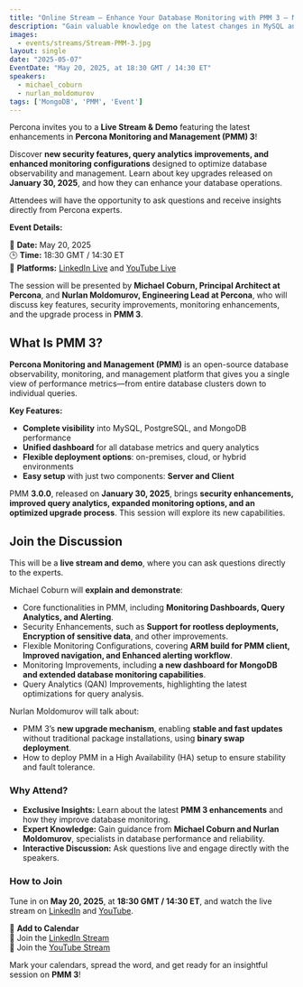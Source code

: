 ```yaml
---
title: "Online Stream – Enhance Your Database Monitoring with PMM 3 – May 20th at 18:30 GMT"
description: "Gain valuable knowledge on the latest changes in MySQL and how they impact Percona Toolkit."
images:
  - events/streams/Stream-PMM-3.jpg
layout: single
date: "2025-05-07"
EventDate: "May 20, 2025, at 18:30 GMT / 14:30 ET"
speakers:
  - michael_coburn
  - nurlan_moldomurov
tags: ['MongoDB', 'PMM', 'Event']
---
```


Percona invites you to a **Live Stream & Demo** featuring the latest enhancements in **Percona Monitoring and Management (PMM) 3**!

Discover **new security features, query analytics improvements, and enhanced monitoring configurations** designed to optimize database observability and management. Learn about key upgrades released on **January 30, 2025**, and how they can enhance your database operations.

Attendees will have the opportunity to ask questions and receive insights directly from Percona experts.

**Event Details:**

📅 **Date:** May 20, 2025  
🕒 **Time:** 18:30 GMT / 14:30 ET  
🎥 **Platforms:** [LinkedIn Live](https://www.linkedin.com/events/7325898518328483840/comments/) and [YouTube Live](https://www.youtube.com/watch?v=6QWSRYJaXl0)

The session will be presented by **Michael Coburn, Principal Architect at Percona**, and **Nurlan Moldomurov, Engineering Lead at Percona**, who will discuss key features, security improvements, monitoring enhancements, and the upgrade process in **PMM 3**.

## **What Is PMM 3?**

**Percona Monitoring and Management (PMM)** is an open-source database observability, monitoring, and management platform that gives you a single view of performance metrics—from entire database clusters down to individual queries.

**Key Features:**

- **Complete visibility** into MySQL, PostgreSQL, and MongoDB performance
- **Unified dashboard** for all database metrics and query analytics
- **Flexible deployment options**: on-premises, cloud, or hybrid environments
- **Easy setup** with just two components: **Server and Client**

PMM **3.0.0**, released on **January 30, 2025**, brings **security enhancements, improved query analytics, expanded monitoring options, and an optimized upgrade process**. This session will explore its new capabilities.

## **Join the Discussion**

This will be a **live stream and demo**, where you can ask questions directly to the experts.

Michael Coburn will **explain and demonstrate**:

- Core functionalities in PMM, including **Monitoring Dashboards, Query Analytics, and Alerting**.
- Security Enhancements, such as **Support for rootless deployments, Encryption of sensitive data**, and other improvements.
- Flexible Monitoring Configurations, covering **ARM build for PMM client, Improved navigation, and Enhanced alerting workflow**.
- Monitoring Improvements, including **a new dashboard for MongoDB and extended database monitoring capabilities**.
- Query Analytics (QAN) Improvements, highlighting the latest optimizations for query analysis.

Nurlan Moldomurov will talk about:

- PMM 3’s **new upgrade mechanism**, enabling **stable and fast updates** without traditional package installations, using **binary swap deployment**.
- How to deploy PMM in a High Availability (HA) setup to ensure stability and fault tolerance.

### **Why Attend?**

- **Exclusive Insights:** Learn about the latest **PMM 3 enhancements** and how they improve database monitoring.
- **Expert Knowledge:** Gain guidance from **Michael Coburn and Nurlan Moldomurov**, specialists in database performance and reliability.
- **Interactive Discussion:** Ask questions live and engage directly with the speakers.

### **How to Join**

Tune in on **May 20, 2025**, at **18:30 GMT / 14:30 ET**, and watch the live stream on [LinkedIn](https://www.linkedin.com/events/7325898518328483840/comments/) and [YouTube](https://www.youtube.com/watch?v=6QWSRYJaXl0).

📅 **Add to Calendar**  
🔗 Join the [LinkedIn Stream](https://www.linkedin.com/events/7325898518328483840/comments/)  
🔗 Join the [YouTube Stream](https://www.youtube.com/watch?v=6QWSRYJaXl0)

Mark your calendars, spread the word, and get ready for an insightful session on **PMM 3**!




